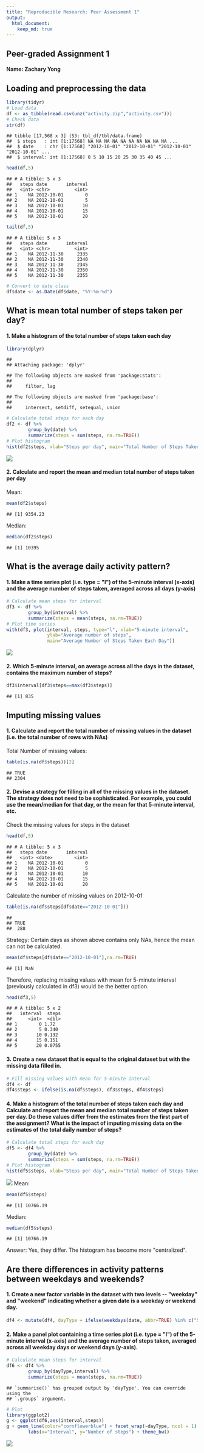```yaml
---
title: "Reproducible Research: Peer Assessment 1"
output: 
  html_document:
    keep_md: true
---
```

## Peer-graded Assignment 1
#### Name: Zachary Yong

## Loading and preprocessing the data

```r
library(tidyr)
# Load data
df <- as_tibble(read.csv(unz("activity.zip","activity.csv")))
# Check data
str(df)
```

```
## tibble [17,568 x 3] (S3: tbl_df/tbl/data.frame)
##  $ steps   : int [1:17568] NA NA NA NA NA NA NA NA NA NA ...
##  $ date    : chr [1:17568] "2012-10-01" "2012-10-01" "2012-10-01" "2012-10-01" ...
##  $ interval: int [1:17568] 0 5 10 15 20 25 30 35 40 45 ...
```

```r
head(df,5)
```

```
## # A tibble: 5 x 3
##   steps date       interval
##   <int> <chr>         <int>
## 1    NA 2012-10-01        0
## 2    NA 2012-10-01        5
## 3    NA 2012-10-01       10
## 4    NA 2012-10-01       15
## 5    NA 2012-10-01       20
```

```r
tail(df,5)
```

```
## # A tibble: 5 x 3
##   steps date       interval
##   <int> <chr>         <int>
## 1    NA 2012-11-30     2335
## 2    NA 2012-11-30     2340
## 3    NA 2012-11-30     2345
## 4    NA 2012-11-30     2350
## 5    NA 2012-11-30     2355
```

```r
# Convert to date class
df$date <- as.Date(df$date, "%Y-%m-%d")
```


## What is mean total number of steps taken per day?
#### 1. Make a histogram of the total number of steps taken each day

```r
library(dplyr)
```

```
## 
## Attaching package: 'dplyr'
```

```
## The following objects are masked from 'package:stats':
## 
##     filter, lag
```

```
## The following objects are masked from 'package:base':
## 
##     intersect, setdiff, setequal, union
```

```r
# Calculate total steps for each day
df2 <- df %>% 
        group_by(date) %>% 
        summarize(steps = sum(steps, na.rm=TRUE))
# Plot histogram
hist(df2$steps, xlab="Steps per day", main="Total Number of Steps Taken Each Day")
```

![](PA1_template_files/figure-html/meanHist-1.png)<!-- -->

#### 2. Calculate and report the mean and median total number of steps taken per day  

Mean:

```r
mean(df2$steps)
```

```
## [1] 9354.23
```
Median:

```r
median(df2$steps)
```

```
## [1] 10395
```



## What is the average daily activity pattern?
#### 1. Make a time series plot (i.e. type = "l") of the 5-minute interval (x-axis) and the average number of steps taken, averaged across all days (y-axis)

```r
# Calculate mean steps for interval
df3 <- df %>% 
        group_by(interval) %>% 
        summarize(steps = mean(steps, na.rm=TRUE))
# Plot time series
with(df3, plot(interval, steps, type="l", xlab="5-minute interval", 
               ylab="Average number of steps", 
               main="Average Number of Steps Taken Each Day"))
```

![](PA1_template_files/figure-html/actPattern-1.png)<!-- -->

#### 2. Which 5-minute interval, on average across all the days in the dataset, contains the maximum number of steps?

```r
df3$interval[df3$steps==max(df3$steps)]
```

```
## [1] 835
```


## Imputing missing values
#### 1. Calculate and report the total number of missing values in the dataset (i.e. the total number of rows with NAs)  

Total Number of missing values:

```r
table(is.na(df$steps))[2]
```

```
## TRUE 
## 2304
```
#### 2. Devise a strategy for filling in all of the missing values in the dataset. The strategy does not need to be sophisticated. For example, you could use the mean/median for that day, or the mean for that 5-minute interval, etc.  

Check the missing values for steps in the dataset

```r
head(df,5)
```

```
## # A tibble: 5 x 3
##   steps date       interval
##   <int> <date>        <int>
## 1    NA 2012-10-01        0
## 2    NA 2012-10-01        5
## 3    NA 2012-10-01       10
## 4    NA 2012-10-01       15
## 5    NA 2012-10-01       20
```

Calculate the number of missing values on 2012-10-01

```r
table(is.na(df$steps[df$date=="2012-10-01"]))
```

```
## 
## TRUE 
##  288
```

Strategy: Certain days as shown above contains only NAs, hence the mean can not be calculated. 

```r
mean(df$steps[df$date=="2012-10-01"],na.rm=TRUE)
```

```
## [1] NaN
```

Therefore, replacing missing values with mean for 5-minute interval (previously calculated in df3) would be the better option.

```r
head(df3,5)
```

```
## # A tibble: 5 x 2
##   interval  steps
##      <int>  <dbl>
## 1        0 1.72  
## 2        5 0.340 
## 3       10 0.132 
## 4       15 0.151 
## 5       20 0.0755
```

#### 3. Create a new dataset that is equal to the original dataset but with the missing data filled in.

```r
# Fill missing values with mean for 5-minute interval
df4 <- df
df4$steps <- ifelse(is.na(df$steps), df3$steps, df4$steps)
```

#### 4. Make a histogram of the total number of steps taken each day and Calculate and report the mean and median total number of steps taken per day. Do these values differ from the estimates from the first part of the assignment? What is the impact of imputing missing data on the estimates of the total daily number of steps?

```r
# Calculate total steps for each day
df5 <- df4 %>% 
        group_by(date) %>% 
        summarize(steps = sum(steps, na.rm=TRUE))
# Plot histogram
hist(df5$steps, xlab="Steps per day", main="Total Number of Steps Taken Each Day")
```

![](PA1_template_files/figure-html/imputeHist-1.png)<!-- -->
Mean:

```r
mean(df5$steps)
```

```
## [1] 10766.19
```
Median:

```r
median(df5$steps)
```

```
## [1] 10766.19
```
Answer: 
Yes, they differ. The histogram has become more "centralized".



## Are there differences in activity patterns between weekdays and weekends?
#### 1. Create a new factor variable in the dataset with two levels -- "weekday" and "weekend" indicating whether a given date is a weekday or weekend day.

```r
df4 <- mutate(df4, dayType = ifelse(weekdays(date, abbr=TRUE) %in% c("Sat", "Sun"), "weekend", "weekday"))
```

#### 2. Make a panel plot containing a time series plot (i.e. type = "l") of the 5-minute interval (x-axis) and the average number of steps taken, averaged across all weekday days or weekend days (y-axis).

```r
# Calculate mean steps for interval
df6 <- df4 %>% 
        group_by(dayType,interval) %>% 
        summarize(steps = mean(steps, na.rm=TRUE))
```

```
## `summarise()` has grouped output by 'dayType'. You can override using the
## `.groups` argument.
```

```r
# Plot
library(ggplot2)
g <- ggplot(df6,aes(interval,steps))
g + geom_line(color="cornflowerblue") + facet_wrap(~dayType, ncol = 1) + 
        labs(x="Interval", y="Number of steps") + theme_bw()
```

![](PA1_template_files/figure-html/weekHist-1.png)<!-- -->
